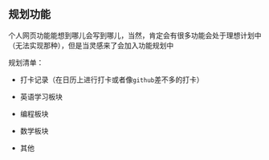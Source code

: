 ## 规划功能

个人网页功能能想到哪儿会写到哪儿，当然，肯定会有很多功能会处于理想计划中（无法实现那种），但是当灵感来了会加入功能规划中

规划清单：

* 打卡记录（在日历上进行打卡或者像`github`差不多的打卡）

* 英语学习板块

* 编程板块

* 数学板块

* 其他
